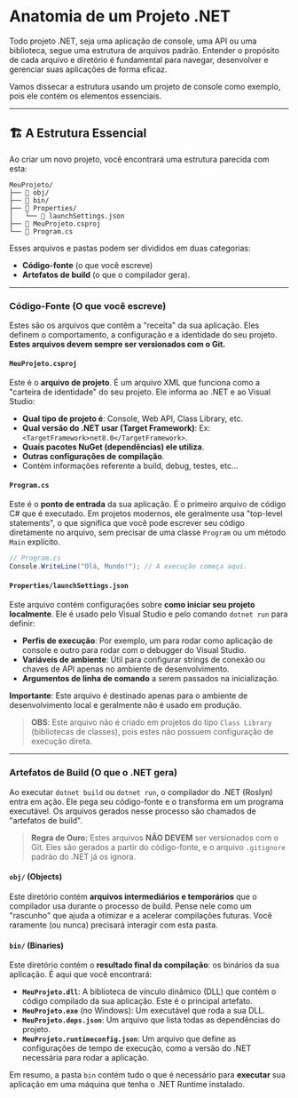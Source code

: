 # Anatomia de um Projeto .NET

Todo projeto .NET, seja uma aplicação de console, uma API ou uma biblioteca, segue uma estrutura de arquivos padrão. Entender o propósito de cada arquivo e diretório é fundamental para navegar, desenvolver e gerenciar suas aplicações de forma eficaz.

Vamos dissecar a estrutura usando um projeto de console como exemplo, pois ele contém os elementos essenciais.

---

## 🏗️ A Estrutura Essencial

Ao criar um novo projeto, você encontrará uma estrutura parecida com esta:

```text
MeuProjeto/
├── 📂 obj/
├── 📂 bin/
├── 📂 Properties/
│   └── 📄 launchSettings.json
├── 📄 MeuProjeto.csproj
└── 📄 Program.cs
```

Esses arquivos e pastas podem ser divididos em duas categorias:

- **Código-fonte** (o que você escreve)
- **Artefatos de build** (o que o compilador gera).

---

### Código-Fonte (O que você escreve)

Estes são os arquivos que contêm a "receita" da sua aplicação. Eles definem o comportamento, a configuração e a identidade do seu projeto. **Estes arquivos devem sempre ser versionados com o Git.**

#### `MeuProjeto.csproj`

Este é o **arquivo de projeto**. É um arquivo XML que funciona como a "carteira de identidade" do seu projeto. Ele informa ao .NET e ao Visual Studio:

- **Qual tipo de projeto é**: Console, Web API, Class Library, etc.
- **Qual versão do .NET usar (Target Framework)**: Ex: `<TargetFramework>net8.0</TargetFramework>`.
- **Quais pacotes NuGet (dependências) ele utiliza**.
- **Outras configurações de compilação**.
- Contém informações referente a build, debug, testes, etc...

#### `Program.cs`

Este é o **ponto de entrada** da sua aplicação. É o primeiro arquivo de código C# que é executado. Em projetos modernos, ele geralmente usa "top-level statements", o que significa que você pode escrever seu código diretamente no arquivo, sem precisar de uma classe `Program` ou um método `Main` explícito.

```csharp
// Program.cs
Console.WriteLine("Olá, Mundo!"); // A execução começa aqui.
```

#### `Properties/launchSettings.json`

Este arquivo contém configurações sobre **como iniciar seu projeto localmente**. Ele é usado pelo Visual Studio e pelo comando `dotnet run` para definir:

- **Perfis de execução**: Por exemplo, um para rodar como aplicação de console e outro para rodar com o debugger do Visual Studio.
- **Variáveis de ambiente**: Útil para configurar strings de conexão ou chaves de API apenas no ambiente de desenvolvimento.
- **Argumentos de linha de comando** a serem passados na inicialização.

**Importante**: Este arquivo é destinado apenas para o ambiente de desenvolvimento local e geralmente não é usado em produção.

> **OBS**: Este arquivo não é criado em projetos do tipo `Class Library` (bibliotecas de classes), pois estes não possuem configuração de execução direta.

---

### Artefatos de Build (O que o .NET gera)

Ao executar `dotnet build` ou `dotnet run`, o compilador do .NET (Roslyn) entra em ação. Ele pega seu código-fonte e o transforma em um programa executável. Os arquivos gerados nesse processo são chamados de "artefatos de build".

> **Regra de Ouro:** Estes arquivos **NÃO DEVEM** ser versionados com o Git. Eles são gerados a partir do código-fonte, e o arquivo `.gitignore` padrão do .NET já os ignora.

#### `obj/` (Objects)

Este diretório contém **arquivos intermediários e temporários** que o compilador usa durante o processo de build. Pense nele como um "rascunho" que ajuda a otimizar e a acelerar compilações futuras. Você raramente (ou nunca) precisará interagir com esta pasta.

#### `bin/` (Binaries)

Este diretório contém o **resultado final da compilação**: os binários da sua aplicação. É aqui que você encontrará:

- **`MeuProjeto.dll`**: A biblioteca de vínculo dinâmico (DLL) que contém o código compilado da sua aplicação. Este é o principal artefato.
- **`MeuProjeto.exe`** (no Windows): Um executável que roda a sua DLL.
- **`MeuProjeto.deps.json`**: Um arquivo que lista todas as dependências do projeto.
- **`MeuProjeto.runtimeconfig.json`**: Um arquivo que define as configurações de tempo de execução, como a versão do .NET necessária para rodar a aplicação.

Em resumo, a pasta `bin` contém tudo o que é necessário para **executar** sua aplicação em uma máquina que tenha o .NET Runtime instalado.
